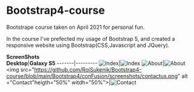 # Bootstrap4-course
Bootstrape course taken on April 2021 for personal fun.

In the course I've prefected my usage of Bootstrap 5, and created a responsive website using Bootstrap(CSS,Javascript and JQuery).

**ScreenShots**</br>
**Desktop**|**Galaxy S5**
-------|---------
<img src="https://github.com/RoiSukenik/Bootstrap4-course/blob/main/Bootstrap4/conFusion/screenshots/index.png" alt ="Index" heigth="50%" witdh="50%" >|<img src="https://github.com/RoiSukenik/Bootstrap4-course/blob/main/Bootstrap4/conFusion/screenshots/indexS5.png" alt ="Index"  heigth="50%">
<img src="https://github.com/RoiSukenik/Bootstrap4-course/blob/main/Bootstrap4/conFusion/screenshots/aboutus.png" alt ="About" heigth="50%" witdh="50%">|<img src="https://github.com/RoiSukenik/Bootstrap4-course/blob/main/Bootstrap4/conFusion/screenshots/aboutusS5.png" alt ="About" heigth="50%">
<img src="https://github.com/RoiSukenik/Bootstrap4-course/blob/main/Bootstrap4/conFusion/screenshots/contactus.png" alt ="Contact"heigth="50%" witdh="50%">|<img src="https://github.com/RoiSukenik/Bootstrap4-course/blob/main/Bootstrap4/conFusion/screenshots/contactusS5.png" alt ="Contact" heigth="50%">


